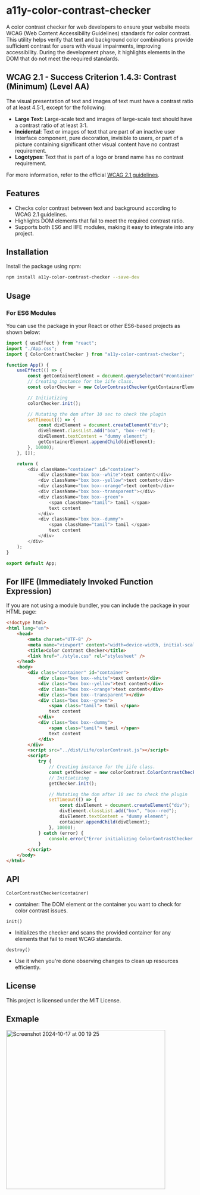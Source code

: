 # a11y-color-contrast-checker

A color contrast checker for web developers to ensure your website meets WCAG (Web Content Accessibility Guidelines) standards for color contrast. This utility helps verify that text and background color combinations provide sufficient contrast for users with visual impairments, improving accessibility. During the development phase, it highlights elements in the DOM that do not meet the required standards.

## WCAG 2.1 - Success Criterion 1.4.3: Contrast (Minimum) (Level AA)

The visual presentation of text and images of text must have a contrast ratio of at least 4.5:1, except for the following:

-   **Large Text**: Large-scale text and images of large-scale text should have a contrast ratio of at least 3:1.
-   **Incidental**: Text or images of text that are part of an inactive user interface component, pure decoration, invisible to users, or part of a picture containing significant other visual content have no contrast requirement.
-   **Logotypes**: Text that is part of a logo or brand name has no contrast requirement.

For more information, refer to the official [WCAG 2.1 guidelines](https://www.w3.org/WAI/WCAG21/Understanding/contrast-minimum.html).

## Features

-   Checks color contrast between text and background according to WCAG 2.1 guidelines.
-   Highlights DOM elements that fail to meet the required contrast ratio.
-   Supports both ES6 and IIFE modules, making it easy to integrate into any project.

## Installation

Install the package using npm:

```bash
npm install a11y-color-contrast-checker --save-dev
```

## Usage

### For ES6 Modules

You can use the package in your React or other ES6-based projects as shown below:

```js
import { useEffect } from "react";
import "./App.css";
import { ColorContrastChecker } from "a11y-color-contrast-checker";

function App() {
	useEffect(() => {
		const getContainerElement = document.querySelector("#container");
		// Creating instance for the iife class.
		const colorChecker = new ColorContrastChecker(getContainerElement);

		// Initiatizing
		colorChecker.init();

		// Mutating the dom after 10 sec to check the plugin
		setTimeout(() => {
			const divElement = document.createElement("div");
			divElement.classList.add("box", "box--red");
			divElement.textContent = "dummy element";
			getContainerElement.appendChild(divElement);
		}, 10000);
	}, []);

	return (
		<div className="container" id="container">
			<div className="box box--white">text content</div>
			<div className="box box--yellow">text content</div>
			<div className="box box--orange">text content</div>
			<div className="box box--transparent"></div>
			<div className="box box--green">
				<span className="tamil"> tamil </span>
				text content
			</div>
			<div className="box box--dummy">
				<span className="tamil"> tamil </span>
				text content
			</div>
		</div>
	);
}

export default App;
```

## For IIFE (Immediately Invoked Function Expression)

If you are not using a module bundler, you can include the package in your HTML page:

```html
<!doctype html>
<html lang="en">
	<head>
		<meta charset="UTF-8" />
		<meta name="viewport" content="width=device-width, initial-scale=1.0" />
		<title>Color Contrast Checker</title>
		<link href="./style.css" rel="stylesheet" />
	</head>
	<body>
		<div class="container" id="container">
			<div class="box box--white">text content</div>
			<div class="box box--yellow">text content</div>
			<div class="box box--orange">text content</div>
			<div class="box box--transparent"></div>
			<div class="box box--green">
				<span class="tamil"> tamil </span>
				text content
			</div>
			<div class="box box--dummy">
				<span class="tamil"> tamil </span>
				text content
			</div>
		</div>
		<script src="../dist/iife/colorContrast.js"></script>
		<script>
			try {
				// Creating instance for the iife class.
				const getChecker = new colorContrast.ColorContrastChecke();
				// Initiatizing
				getChecker.init();

				// Mutating the dom after 10 sec to check the plugin
				setTimeout(() => {
					const divElement = document.createElement("div");
					divElement.classList.add("box", "box--red");
					divElement.textContent = "dummy element";
					container.appendChild(divElement);
				}, 10000);
			} catch (error) {
				console.error("Error initializing ColorContrastChecker:", error.message);
			}
		</script>
	</body>
</html>
```

## API

```
ColorContrastChecker(container)
```

-   container: The DOM element or the container you want to check for color contrast issues.

`init()`

-   Initializes the checker and scans the provided container for any elements that fail to meet WCAG standards.

`destroy()`

-   Use it when you're done observing changes to clean up resources efficiently.

## License

This project is licensed under the MIT License.


## Exmaple

<img width="427" alt="Screenshot 2024-10-17 at 00 19 25" src="https://github.com/user-attachments/assets/2c7cb13b-93fd-4532-9134-7acfdaf07de1">





